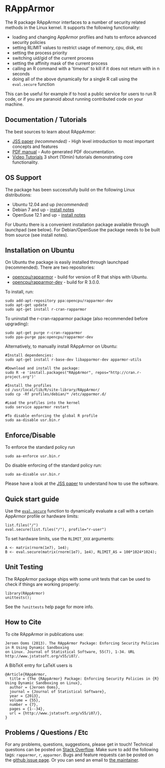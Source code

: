 RAppArmor
=========

The R package RAppArmor interfaces to a number of security related methods in the Linux kernel. It supports the following functionality:

 * loading and changing AppArmor profiles and hats to enforce advanced security policies
 * setting RLIMIT values to restrict usage of memory, cpu, disk, etc
 * setting the process priority
 * switching uid/gid of the current process
 * setting the affinity mask of the current process
 * calling an R command with a 'timeout' to kill if it does not return with in n seconds
 * doing all of the above dynamically for a single R call using the `eval.secure` function  
 
This can be useful for example if to host a public service for users to run R code, or if you are paranoid about running contributed code on your machine. 


Documentation / Tutorials
-------------------------

The best sources to learn about RAppArmor:

 * [JSS paper](http://www.jstatsoft.org/v55/i07/) *(recommended)* - High level introduction to most important concepts and features
 * [PDF manual](http://cran.r-project.org/web/packages/RAppArmor/RAppArmor.pdf) - Auto generated PDF documentation.
 * [Video Tutorials](http://www.youtube.com/playlist?list=PL3ZKTMqqbMktzcWjXuQCWOYc-fMROs3cf&feature=view_all) 3 short (10min) tutorials demonstrating core functionality.

OS Support
----------

The package has been successfully build on the following Linux distributions:

* Ubuntu 12.04  and up *(recommended)*
* Debian 7 and up - [install notes](https://github.com/jeroenooms/RAppArmor/blob/master/Debian-Wheezy.txt)
* OpenSuse 12.1 and up - [install notes](https://github.com/jeroenooms/RAppArmor/blob/master/OpenSuse.txt)

For Ubuntu there is a convenient installation package available through launchpad (see below). 
For Debian/OpenSuse the package needs to be built from source (see install notes).

Installation on Ubuntu
----------------------

On Ubuntu the package is easily installed through launchpad (recommended). There are two repositories: 

 * [opencpu/rapparmor](https://launchpad.net/~opencpu/+archive/rapparmor) - build for version of R that ships with Ubuntu.
 * [opencpu/rapparmor-dev](https://launchpad.net/~opencpu/+archive/rapparmor-dev) - build for R 3.0.0.
 
To install, run: 

    sudo add-apt-repository ppa:opencpu/rapparmor-dev
    sudo apt-get update
    sudo apt-get install r-cran-rapparmor
    
To uninstall the r-cran-rapparmor package (also recommended before upgrading):

    sudo apt-get purge r-cran-rapparmor
    sudo ppa-purge ppa:opencpu/rapparmor-dev  
    
Alternatively, to manually install RAppArmor on Ubuntu:

    #Install dependencies:
    sudo apt-get install r-base-dev libapparmor-dev apparmor-utils

    #Download and install the package:
    sudo R -e 'install.packages("RAppArmor", repos="http://cran.r-project.org")'
    
    #Install the profiles
    cd /usr/local/lib/R/site-library/RAppArmor/
    sudo cp -Rf profiles/debian/* /etc/apparmor.d/
    
    #Load the profiles into the kernel
    sudo service apparmor restart
    
    #To disable enforcing the global R profile
    sudo aa-disable usr.bin.r
    
Enforce/Disable
---------------

To enforce the standard policy run

    sudo aa-enforce usr.bin.r
    
Do disable enforcing of the standard policy run:

    sudo aa-disable usr.bin.r

Please have a look at the [JSS paper](http://www.jstatsoft.org/v55/i07/) to understand how to use the software. 


Quick start guide
-----------------

Use the [`eval.secure`](http://www.inside-r.org/packages/cran/RAppArmor/docs/eval.secure) function to dynamically evaluate a call with a certain AppArmor profile or hardware limits:

    list.files("/")
    eval.secure(list.files("/"), profile="r-user")
    
To set hardware limits, use the `RLIMIT_XXX` arguments:

    A <- matrix(rnorm(1e7), 1e4);
    B <- eval.secure(matrix(rnorm(1e7), 1e4), RLIMIT_AS = 100*1024*1024);
    
Unit Testing
------------

The RAppArmor package ships with some unit tests that can be used to check if things are working properly:

    library(RAppArmor)
    unittests();        
    
See the `?unittests` help page for more info.

How to Cite
-----------

To cite RAppArmor in publications use:
  
    Jeroen Ooms (2013). The RAppArmor Package: Enforcing Security Policies in R Using Dynamic Sandboxing
    on Linux. Journal of Statistical Software, 55(7), 1-34. URL http://www.jstatsoft.org/v55/i07/.
  
A BibTeX entry for LaTeX users is
  
    @Article{RAppArmor,
      title = {The {RAppArmor} Package: Enforcing Security Policies in {R} Using Dynamic Sandboxing on Linux},
      author = {Jeroen Ooms},
      journal = {Journal of Statistical Software},
      year = {2013},
      volume = {55},
      number = {7},
      pages = {1--34},
      url = {http://www.jstatsoft.org/v55/i07/},
    }


Problems / Questions / Etc
--------------------------

For any problems, questions, suggestions, please get in touch!
Technical questions can be posted on [Stack Overflow](http://stackoverflow.com/questions/tagged/rapparmor). Make sure to add the following tags: `rapparmor`, `r`, `apparmor`. Bugs and feature requests can be posted on the [github issue page](https://github.com/jeroenooms/RAppArmor/issues). Or you can send an email to [the maintainer](https://github.com/jeroenooms/RAppArmor/blob/master/DESCRIPTION).

